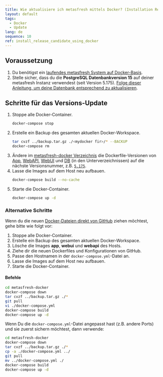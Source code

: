 ```yaml
---
title: Wie aktualisiere ich metasfresh mittels Docker? (Installation Release Candidate)
layout: default
tags:
  - Docker
  - Update
lang: de
sequence: 10
ref: install_release_candidate_using_docker
---
```


## Voraussetzung
1. Du benötigst ein [laufendes metasfresh System auf Docker-Basis](Wie_installiere_ich_den_metasfresh_Stack_mit_Docker).
1. Stelle sicher, dass du die **PostgreSQL Datenbankversion 15** auf deiner metasfresh Instanz verwendest (seit Version 5.175). [Folge dieser Anleitung, um deine Datenbank entsprechend zu aktualisieren](update_release_5.175_inkl_upgrade_zu_postgres_v15).

## Schritte für das Versions-Update
1. Stoppe alle Docker-Container.
    ```sh
    docker-compose stop
    ```
1. Erstelle ein Backup des gesamten aktuellen Docker-Workspace.
    ```sh
    tar cvzf ../backup.tar.gz ./<mydocker fir>/* --BACKUP
    docker-compose rm
    ```
1. Ändere im [metasfresh-docker Verzeichnis](https://github.com/metasfresh/metasfresh-docker) die Dockerfile-Versionen von [App](https://github.com/metasfresh/metasfresh-docker/blob/master/app/Dockerfile), [WebAPI](https://github.com/metasfresh/metasfresh-docker/blob/master/webapi/Dockerfile), [WebUI](https://github.com/metasfresh/metasfresh-docker/blob/master/webui/Dockerfile) und [DB](https://github.com/metasfresh/metasfresh-docker/blob/master/db/Dockerfile) (in den Unterverzeichnissen) auf die nächste Versionsnummer, z.B. [`5.175`](update_release_5.175_incl_upgrade_to_postgres_v15).
1. Lasse die Images auf dem Host neu aufbauen.
    ```sh
    docker-compose build --no-cache
    ```
1. Starte die Docker-Container.
    ```sh
    docker-compose up -d
    ```

### Alternative Schritte
Wenn du die neuen [Docker-Dateien direkt von GitHub](https://github.com/metasfresh/metasfresh-docker) ziehen möchtest, gehe bitte wie folgt vor:

1. Stoppe alle Docker-Container.
1. Erstelle ein Backup des gesamten aktuellen Docker-Workspace.
1. Lösche die Images **app**, **webui** und **webapi** des Hosts.
1. Ziehe dir die neuen Dockerfiles und Konfigurationen von GitHub.
1. Passe den Hostnamen in der `docker-compose.yml`-Datei an.
1. Lasse die Images auf dem Host neu aufbauen.
1. Starte die Docker-Container.

#### Befehle
```bash
cd metasfresh-docker
docker-compose down
tar cvzf ../backup.tar.gz ./*
git pull
vi ./docker-compose.yml
docker-compose build
docker-compose up -d
```

Wenn Du die `docker-compose.yml`-Datei angepasst hast (z.B. andere Ports) und sie zuerst sichern möchtest, dann verwende:

```bash
cd metasfresh-docker
docker-compose down
tar cvzf ../backup.tar.gz ./*
cp -a ./docker-compose.yml ../
git pull
mv ../docker-compose.yml ./
docker-compose build
docker-compose up -d
```
